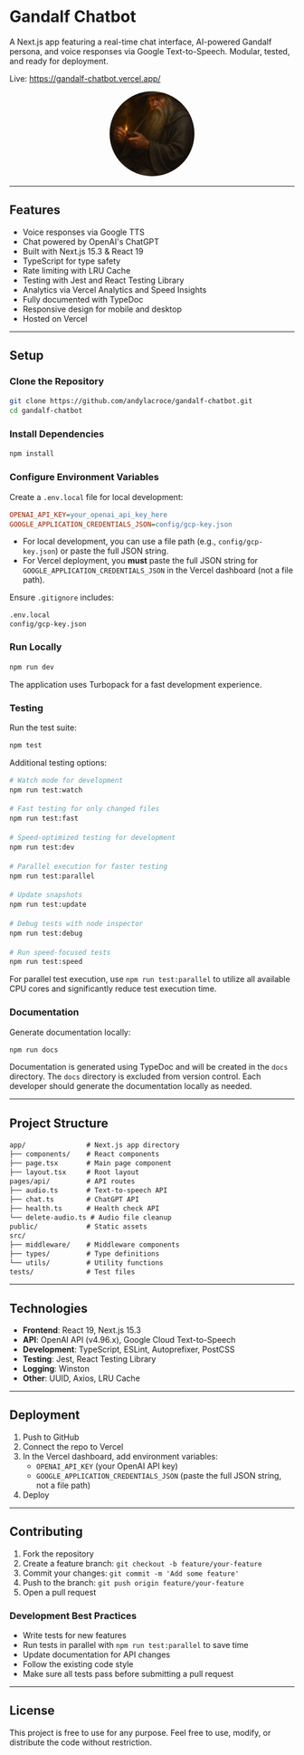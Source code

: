 # Gandalf Chatbot

A Next.js app featuring a real-time chat interface, AI-powered Gandalf persona, and voice responses via Google Text-to-Speech. Modular, tested, and ready for deployment.

Live: https://gandalf-chatbot.vercel.app/

<div align="center">
  <img src="public/gandalf.jpg" alt="Gandalf" width="150" height="150" style="border-radius: 50%; object-fit: cover;" />
</div>

---

## Features

- Voice responses via Google TTS
- Chat powered by OpenAI's ChatGPT
- Built with Next.js 15.3 & React 19
- TypeScript for type safety
- Rate limiting with LRU Cache
- Testing with Jest and React Testing Library
- Analytics via Vercel Analytics and Speed Insights
- Fully documented with TypeDoc
- Responsive design for mobile and desktop
- Hosted on Vercel

---

## Setup

### Clone the Repository

```bash
git clone https://github.com/andylacroce/gandalf-chatbot.git
cd gandalf-chatbot
```

### Install Dependencies

```bash
npm install
```

### Configure Environment Variables

Create a `.env.local` file for local development:

```ini
OPENAI_API_KEY=your_openai_api_key_here
GOOGLE_APPLICATION_CREDENTIALS_JSON=config/gcp-key.json
```

- For local development, you can use a file path (e.g., `config/gcp-key.json`) or paste the full JSON string.
- For Vercel deployment, you **must** paste the full JSON string for `GOOGLE_APPLICATION_CREDENTIALS_JSON` in the Vercel dashboard (not a file path).

Ensure `.gitignore` includes:

```
.env.local
config/gcp-key.json
```

### Run Locally

```bash
npm run dev
```

The application uses Turbopack for a fast development experience.

### Testing

Run the test suite:

```bash
npm test
```

Additional testing options:

```bash
# Watch mode for development
npm run test:watch

# Fast testing for only changed files
npm run test:fast

# Speed-optimized testing for development
npm run test:dev

# Parallel execution for faster testing
npm run test:parallel

# Update snapshots
npm run test:update

# Debug tests with node inspector
npm run test:debug

# Run speed-focused tests
npm run test:speed
```

For parallel test execution, use `npm run test:parallel` to utilize all available CPU cores and significantly reduce test execution time.

### Documentation

Generate documentation locally:

```bash
npm run docs
```

Documentation is generated using TypeDoc and will be created in the `docs` directory. The `docs` directory is excluded from version control. Each developer should generate the documentation locally as needed.

---

## Project Structure

```
app/               # Next.js app directory
├── components/    # React components
├── page.tsx       # Main page component
├── layout.tsx     # Root layout
pages/api/         # API routes
├── audio.ts       # Text-to-speech API
├── chat.ts        # ChatGPT API
├── health.ts      # Health check API
└── delete-audio.ts # Audio file cleanup
public/            # Static assets
src/
├── middleware/    # Middleware components
├── types/         # Type definitions
└── utils/         # Utility functions
tests/             # Test files
```

---

## Technologies

- **Frontend**: React 19, Next.js 15.3
- **API**: OpenAI API (v4.96.x), Google Cloud Text-to-Speech
- **Development**: TypeScript, ESLint, Autoprefixer, PostCSS
- **Testing**: Jest, React Testing Library
- **Logging**: Winston
- **Other**: UUID, Axios, LRU Cache

---

## Deployment

1. Push to GitHub
2. Connect the repo to Vercel
3. In the Vercel dashboard, add environment variables:
   - `OPENAI_API_KEY` (your OpenAI API key)
   - `GOOGLE_APPLICATION_CREDENTIALS_JSON` (paste the full JSON string, not a file path)
4. Deploy

---

## Contributing

1. Fork the repository
2. Create a feature branch: `git checkout -b feature/your-feature`
3. Commit your changes: `git commit -m 'Add some feature'`
4. Push to the branch: `git push origin feature/your-feature`
5. Open a pull request

### Development Best Practices

- Write tests for new features
- Run tests in parallel with `npm run test:parallel` to save time
- Update documentation for API changes
- Follow the existing code style
- Make sure all tests pass before submitting a pull request

---

## License

This project is free to use for any purpose. Feel free to use, modify, or distribute the code without restriction.
